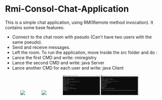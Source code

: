 # Rmi-Consol-Chat-Application

This is a simple chat application, using RMI(Remote method invocation).
It contains some base features:
  - Connect to the chat room with pseudo (Can't have two users with the same pseudo).
  - Send and receive messages.
  - Left the room.
To run the application, move Inside the src folder and do :
  - Lance the first CMD and write: rmiregistry
  - Lance the second CMD and write: java Server
  - Lance another CMD for each user and write: java Client

  <img src="Images/ang.png" width="250" style="margin-left: 50px">  <img src="Images/fr.png" width="250" style="margin-left: 50px"> <img src="chat.png" width="250" style="margin-left: 50px">

